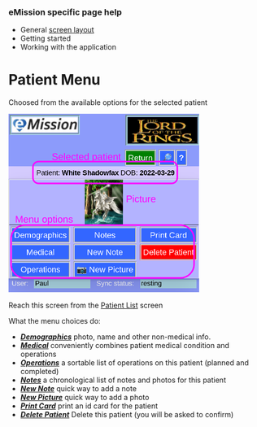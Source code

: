 ### eMission specific page help
* General [screen layout](GeneralLayout.md)
* Getting started
* Working with the application

# Patient Menu

Choosed from the available options for the selected patient

![](../images/PatientMenu.png)

Reach this screen from the [Patient List](PatientList.md) screen

What the menu choices do:
* [*__Demographics__*](PatientDemographics.md) photo, name and other non-medical info.
* [*__Medical__*](PatientMedical.md) conveniently combines patient medical condition and operations
* [*__Operations__*](OperationList.md) a sortable list of operations on this patient (planned and completed)
* [*__Notes__*](NoteList.md) a chronological list of notes and photos for this patient
* [*__New Note__*](NoteNew.md) quick way to add a note
* [*__New Picture__*](PhotoNew.md) quick way to add a photo
* [*__Print Card__*](PrintCard.md) print an id card for the patient
* [*__Delete Patient__*](DeletePatient.md) Delete this patient (you will be asked to confirm)
